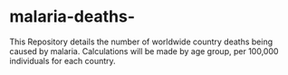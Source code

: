 # malaria-deaths-
This Repository details the number of worldwide country deaths being caused by malaria. Calculations will be made by age group, per 100,000 individuals for each country.
